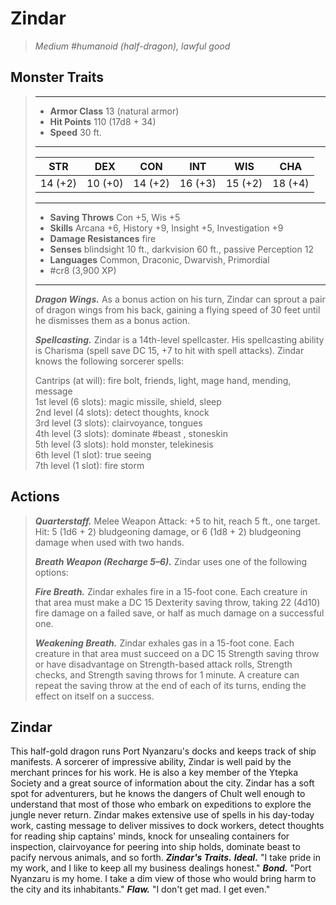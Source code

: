 # Zindar
>*Medium #humanoid (half-dragon), lawful good*
## Monster Traits
>___
>- **Armor Class** 13 (natural armor)
>- **Hit Points** 110 (17d8 + 34)
>- **Speed** 30 ft.
>___
>|STR|DEX|CON|INT|WIS|CHA|
>|:---:|:---:|:---:|:---:|:---:|:---:|
>|14 (+2)|10 (+0)|14 (+2)|16 (+3)|15 (+2)|18 (+4)|
>___
>- **Saving Throws** Con +5, Wis +5
>- **Skills** Arcana +6, History +9, Insight +5, Investigation +9
>- **Damage Resistances** fire
>- **Senses** blindsight 10 ft., darkvision 60 ft., passive Perception 12
>- **Languages** Common, Draconic, Dwarvish, Primordial
>- #cr8 (3,900 XP)
>___
>***Dragon Wings.*** As a bonus action on his turn, Zindar can sprout a pair of dragon wings from his back, gaining a flying speed of 30 feet until he dismisses them as a bonus action.  
>
>***Spellcasting.*** Zindar is a 14th-level spellcaster. His spellcasting ability is Charisma (spell save DC 15, +7 to hit with spell attacks). Zindar knows the following sorcerer spells:  
>
>Cantrips (at will): fire bolt, friends, light, mage hand, mending, message  
>1st level (6 slots): magic missile, shield, sleep  
>2nd level (4 slots): detect thoughts, knock  
>3rd level (3 slots): clairvoyance, tongues  
>4th level (3 slots): dominate #beast , stoneskin  
>5th level (3 slots): hold monster, telekinesis  
>6th level (1 slot): true seeing  
>7th level (1 slot): fire storm  
>
## Actions
>***Quarterstaff.*** Melee Weapon Attack: +5 to hit, reach 5 ft., one target. Hit: 5 (1d6 + 2) bludgeoning damage, or 6 (1d8 + 2) bludgeoning damage when used with two hands.  
>
>***Breath Weapon (Recharge 5–6).*** Zindar uses one of the following options:  
>
>***Fire Breath.*** Zindar exhales fire in a 15-foot cone. Each creature in that area must make a DC 15 Dexterity saving throw, taking 22 (4d10) fire damage on a failed save, or half as much damage on a successful one.  
>
>***Weakening Breath.*** Zindar exhales gas in a 15-foot cone. Each creature in that area must succeed on a DC 15 Strength saving throw or have disadvantage on Strength-based attack rolls, Strength checks, and Strength saving throws for 1 minute. A creature can repeat the saving throw at the end of each of its turns, ending the effect on itself on a success.
## Zindar
This half-gold dragon runs Port Nyanzaru's docks and keeps track of ship manifests. A sorcerer of impressive ability, Zindar is well paid by the merchant princes for his work. He is also a key member of the Ytepka Society and a great source of information about the city. Zindar has a soft spot for adventurers, but he knows the dangers of Chult well enough to understand that most of those who embark on expeditions to explore the jungle never return.
Zindar makes extensive use of spells in his day-today work, casting message to deliver missives to dock workers, detect thoughts for reading ship captains' minds, knock for unsealing containers for inspection, clairvoyance for peering into ship holds, dominate beast to pacify nervous animals, and so forth.
***Zindar's Traits.*** ***Ideal.*** "I take pride in my work, and I like to keep all my business dealings honest."
***Bond.*** "Port Nyanzaru is my home. I take a dim view of those who would bring harm to the city and its inhabitants."
***Flaw.*** "I don't get mad. I get even."